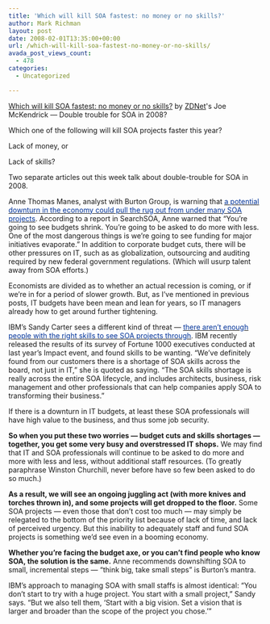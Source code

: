 ```yaml
---
title: 'Which will kill SOA fastest: no money or no skills?'
author: Mark Richman
layout: post
date: 2008-02-01T13:35:00+00:00
url: /which-will-kill-soa-fastest-no-money-or-no-skills/
avada_post_views_count:
  - 478
categories:
  - Uncategorized

---
```

<a rel="bookmark" href="http://blogs.zdnet.com/service-oriented/?p=1052" title="Permalink">Which will kill SOA fastest: no money or no skills?</a> by [ZDNet][1]'s Joe McKendrick &#8212; Double trouble for SOA in 2008? 

Which one of the following will kill SOA projects faster this year? 

Lack of money, or 

Lack of skills? 

Two separate articles out this week talk about double-trouble for SOA in 2008. 

Anne Thomas Manes, analyst with Burton Group, is warning that <a href="http://searchsoa.techtarget.com/news/article/0,289142,sid26_gci1296946,00.html" target="_blank"><u><font color="#003399">a potential downturn in the economy could pull the rug out from under many SOA projects</font></u></a>. According to a report in SearchSOA, Anne warned that &ldquo;You&rsquo;re going to see budgets shrink. You&rsquo;re going to be asked to do more with less. One of the most dangerous things is we&rsquo;re going to see funding for major initiatives evaporate.&rdquo; In addition to corporate budget cuts, there will be other pressures on IT, such as as globalization, outsourcing and auditing required by new federal government regulations. (Which will usurp talent away from SOA efforts.) 

Economists are divided as to whether an actual recession is coming, or if we&rsquo;re in for a period of slower growth. But, as I&rsquo;ve mentioned in previous posts, IT budgets have been mean and lean for years, so IT managers already how to get around further tightening. 

IBM&rsquo;s Sandy Carter sees a different kind of threat &mdash; <a href="http://www.idevnews.com/IntegrationNews.asp?ID=303" target="_blank"><u><font color="#003399">there aren&rsquo;t enough people with the right skills to see SOA projects through</font></u></a>. IBM recently released the results of its survey of Fortune 1000 executives conducted at last year&rsquo;s Impact event, and found skills to be wanting. &ldquo;We&rsquo;ve definitely found from our customers there is a shortage of SOA skills across the board, not just in IT,&rdquo; she is quoted as saying. &ldquo;The SOA skills shortage is really across the entire SOA lifecycle, and includes architects, business, risk management and other professionals that can help companies apply SOA to transforming their business.&rdquo; 

If there is a downturn in IT budgets, at least these SOA professionals will have high value to the business, and thus some job security. 

**So when you put these two worries &mdash; budget cuts and skills shortages &mdash; together, you get some very busy and overstressed IT shops.** We may find that IT and SOA professionals will continue to be asked to do more and more with less and less, without additional staff resources. (To greatly paraphrase Winston Churchill, never before have so few been asked to do so much.) 

**As a result, we will see an ongoing juggling act (with more knives and torches thrown in), and some projects will get dropped to the floor.** Some SOA projects &mdash; even those that don&rsquo;t cost too much &mdash; may simply be relegated to the bottom of the priority list because of lack of time, and lack of perceived urgency. But this inability to adequately staff and fund SOA projects is something we&rsquo;d see even in a booming economy. 

**Whether you&rsquo;re facing the budget axe, or you can&rsquo;t find people who know SOA, the solution is the same.** Anne recommends downshifting SOA to small, incremental steps &mdash; &ldquo;think big, take small steps&rdquo; is Burton&rsquo;s mantra. 

IBM&rsquo;s approach to managing SOA with small staffs is almost identical: &ldquo;You don&rsquo;t start to try with a huge project. You start with a small project,&rdquo; Sandy says. &ldquo;But we also tell them, &lsquo;Start with a big vision. Set a vision that is larger and broader than the scope of the project you chose.&rsquo;&rdquo;

 [1]: http://zdnet.com
